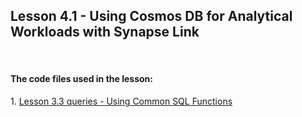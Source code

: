 ## Lesson 4.1 - Using Cosmos DB for Analytical Workloads with Synapse Link

<br/>
<h4> The code files used in the lesson: </h4>
    1. <a href="https://github.com/Crystal-Talks/DP420-CosmosDB-Developer-Speciality/blob/main/Lesson%203.3%20-%20Querying%20Data%20Using%20Common%20SQL%20Functions/Lsesson%203.3%20Queries.sql">Lesson 3.3 queries - Using Common SQL Functions</a>

    

    
